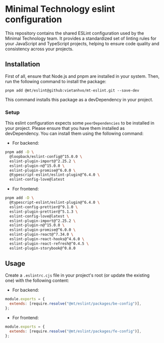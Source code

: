 # Minimal Technology eslint configuration

This repository contains the shared ESLint configuration used by the Minimal Technology team. It provides a standardized set of linting rules for your JavaScript and TypeScript projects, helping to ensure code quality and consistency across your projects.

## Installation

First of all, ensure that Node.js and pnpm are installed in your system. Then, run the following command to install the package:

```
pnpm add @mt/eslint@github:vietanhvo/mt-eslint.git --save-dev
```

This command installs this package as a devDependency in your project.

### Setup

This eslint configuration expects some `peerDependencies` to be installed in your project. Please ensure that you have them installed as devDependency.
You can install them using the following command:

- For backend:

```bash
pnpm add -D \
  @loopback/eslint-config@^15.0.0 \
  eslint-plugin-import@^2.25.2 \
  eslint-plugin-n@^15.0.0 \
  eslint-plugin-promise@^6.0.0 \
  @typescript-eslint/eslint-plugin@^6.4.0 \
  eslint-config-love@latest
```

- For frontend:

```bash
pnpm add -D \
  @typescript-eslint/eslint-plugin@^6.4.0 \
  eslint-config-prettier@^9.1.0 \
  eslint-plugin-prettier@^5.1.3 \
  eslint-config-love@latest \
  eslint-plugin-import@^2.25.2 \
  eslint-plugin-n@^15.0.0 \
  eslint-plugin-promise@^6.0.0 \
  eslint-plugin-react@^7.34.0 \
  eslint-plugin-react-hooks@^4.6.0 \
  eslint-plugin-react-refresh@^0.4.5 \
  eslint-plugin-storybook@^0.8.0
```

## Usage

Create a `.eslintrc.cjs` file in your project's root (or update the existing one) with the following content:

- For backend:

```javascript
module.exports = {
  extends: [require.resolve("@mt/eslint/packages/be-config")],
};
```

- For frontend:

```javascript
module.exports = {
  extends: [require.resolve("@mt/eslint/packages/fe-config")],
};
```
